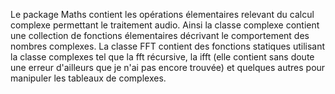 Le package Maths contient les opérations élementaires relevant du calcul complexe permettant le traitement audio.
Ainsi la classe complexe contient une collection de fonctions élementaires décrivant le comportement des nombres complexes.
La classe FFT contient des fonctions statiques utilisant la classe complexes tel que la fft récursive, la ifft (elle contient sans doute une erreur  d'ailleurs que je n'ai pas encore trouvée) et quelques autres pour manipuler les tableaux de complexes.
